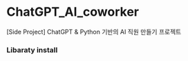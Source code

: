 # ChatGPT_AI_coworker
[Side Project] ChatGPT &amp; Python 기반의 AI 직원 만들기 프로젝트

### Libaraty install
<pip3 install PyQt5>
<pip3 install openai>
